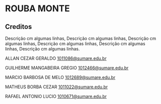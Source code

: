 ﻿ROUBA MONTE
==================================================

Creditos
--------------------------------------

Descrição cm algumas linhas, Descrição cm algumas linhas, Descrição cm algumas linhas, Descrição cm algumas linhas, Descrição cm algumas linhas, Descrição cm algumas linhas.

ALLAN CEZAR GERALDO 			<1011086@sumare.edu.br>

GUILHERME MANGABEIRA GREGIO 	<1012466@sumare.edu.br>

MARCIO BARBOSA DE MELO 			<1012689@sumare.edu.br>

MATHEUS BORBA CEZAR 			<1011022@sumare.edu.br>

RAFAEL ANTONIO LUCIO 			<1010671@sumare.edu.br>
